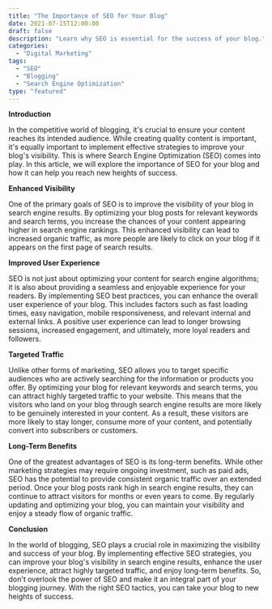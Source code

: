 ```yaml
---
title: "The Importance of SEO for Your Blog"
date: 2021-07-15T12:00:00
draft: false
description: "Learn why SEO is essential for the success of your blog."
categories: 
  - "Digital Marketing"
tags: 
  - "SEO"
  - "Blogging"
  - "Search Engine Optimization"
type: "featured"
---
```


**Introduction**

In the competitive world of blogging, it's crucial to ensure your content reaches its intended audience. While creating quality content is important, it's equally important to implement effective strategies to improve your blog's visibility. This is where Search Engine Optimization (SEO) comes into play. In this article, we will explore the importance of SEO for your blog and how it can help you reach new heights of success.

**Enhanced Visibility**

One of the primary goals of SEO is to improve the visibility of your blog in search engine results. By optimizing your blog posts for relevant keywords and search terms, you increase the chances of your content appearing higher in search engine rankings. This enhanced visibility can lead to increased organic traffic, as more people are likely to click on your blog if it appears on the first page of search results.

**Improved User Experience**

SEO is not just about optimizing your content for search engine algorithms; it is also about providing a seamless and enjoyable experience for your readers. By implementing SEO best practices, you can enhance the overall user experience of your blog. This includes factors such as fast loading times, easy navigation, mobile responsiveness, and relevant internal and external links. A positive user experience can lead to longer browsing sessions, increased engagement, and ultimately, more loyal readers and followers.

**Targeted Traffic**

Unlike other forms of marketing, SEO allows you to target specific audiences who are actively searching for the information or products you offer. By optimizing your blog for relevant keywords and search terms, you can attract highly targeted traffic to your website. This means that the visitors who land on your blog through search engine results are more likely to be genuinely interested in your content. As a result, these visitors are more likely to stay longer, consume more of your content, and potentially convert into subscribers or customers.

**Long-Term Benefits**

One of the greatest advantages of SEO is its long-term benefits. While other marketing strategies may require ongoing investment, such as paid ads, SEO has the potential to provide consistent organic traffic over an extended period. Once your blog posts rank high in search engine results, they can continue to attract visitors for months or even years to come. By regularly updating and optimizing your blog, you can maintain your visibility and enjoy a steady flow of organic traffic.

**Conclusion**

In the world of blogging, SEO plays a crucial role in maximizing the visibility and success of your blog. By implementing effective SEO strategies, you can improve your blog's visibility in search engine results, enhance the user experience, attract highly targeted traffic, and enjoy long-term benefits. So, don't overlook the power of SEO and make it an integral part of your blogging journey. With the right SEO tactics, you can take your blog to new heights of success.
